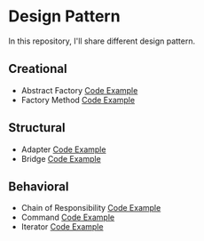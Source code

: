 # Design Pattern

In this repository, I'll share different design pattern.

## Creational
- Abstract Factory [Code Example](https://github.com/FabioDeveloper92/DesignPattern/tree/main/AbstractFactory)
- Factory Method [Code Example](https://github.com/FabioDeveloper92/DesignPattern/tree/main/FactoryMethod)


## Structural
- Adapter [Code Example](https://github.com/FabioDeveloper92/DesignPattern/tree/main/AdapterPattern)
- Bridge [Code Example](https://github.com/FabioDeveloper92/DesignPattern/tree/main/BridgePattern)

## Behavioral
- Chain of Responsibility [Code Example](https://github.com/FabioDeveloper92/DesignPattern/tree/main/ChainOfResponsability)
- Command [Code Example](https://github.com/FabioDeveloper92/DesignPattern/tree/main/CommandPattern)
- Iterator [Code Example](https://github.com/FabioDeveloper92/DesignPattern/tree/main/IteratorPattern)
